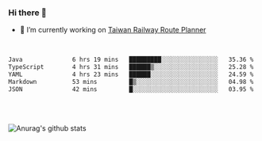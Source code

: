 ### Hi there 👋

- 🔭 I’m currently working on [Taiwan Railway Route Planner](https://github.com/Taiwan-Railway-Route-Planner)

<br/>

<!--START_SECTION:waka-->

```txt
Java              6 hrs 19 mins   █████████░░░░░░░░░░░░░░░░   35.36 %
TypeScript        4 hrs 31 mins   ██████▒░░░░░░░░░░░░░░░░░░   25.28 %
YAML              4 hrs 23 mins   ██████░░░░░░░░░░░░░░░░░░░   24.59 %
Markdown          53 mins         █▒░░░░░░░░░░░░░░░░░░░░░░░   04.98 %
JSON              42 mins         █░░░░░░░░░░░░░░░░░░░░░░░░   03.95 %
```

<!--END_SECTION:waka-->

<br/>
<br/>

![Anurag's github stats](https://github-readme-stats.vercel.app/api?username=DepickereSven&show_icons=true&theme=tokyonight)



<!--
**DepickereSven/DepickereSven** is a ✨ _special_ ✨ repository because its `README.md` (this file) appears on your GitHub profile.

Here are some ideas to get you started:

- 🔭 I’m currently working on ...
- 🌱 I’m currently learning ...
- 👯 I’m looking to collaborate on ...
- 🤔 I’m looking for help with ...
- 💬 Ask me about ...
- 📫 How to reach me: ...
- 😄 Pronouns: ...
- ⚡ Fun fact: ...
-->
